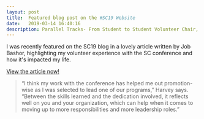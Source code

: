 ```yaml
---
layout: post
title:  Featured blog post on the #SC19 Website
date:   2019-03-14 16:40:16
description: Parallel Tracks- From Student to Student Volunteer Chair, from Undergrad to Doctoral Candidate
---
```


I was recently featured on the SC19 blog in a lovely article written by Job Bashor, highlighting my volunteer experience with the SC conference and how it's impacted my life.

[View the article now!](https://sc19.supercomputing.org/2019/01/31/parallel-tracks-from-student-to-student-volunteer-chair-from-undergrad-to-doctoral-candidate/)

<blockquote>
	“I think my work with the conference has helped me out promotion-wise as I was selected to lead one of our programs,” Harvey says. “Between the skills learned and the dedication involved, it reflects well on you and your organization, which can help when it comes to moving up to more responsibilities and more leadership roles.”
</blockquote>



